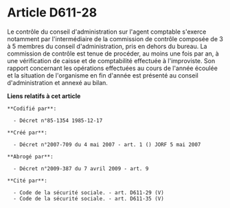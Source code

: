 # Article D611-28

Le contrôle du conseil d'administration sur l'agent comptable s'exerce notamment par l'intermédiaire de la commission de
contrôle composée de 3 à 5 membres du conseil d'administration, pris en dehors du bureau. La commission de contrôle est tenue
de procéder, au moins une fois par an, à une vérification de caisse et de comptabilité effectuée à l'improviste. Son rapport
concernant les opérations effectuées au cours de l'année écoulée et la situation de l'organisme en fin d'année est présenté
au conseil d'administration et annexé au bilan.

**Liens relatifs à cet article**

	**Codifié par**:

	  - Décret n°85-1354 1985-12-17

	**Créé par**:

	  - Décret n°2007-709 du 4 mai 2007 - art. 1 () JORF 5 mai 2007

	**Abrogé par**:

	  - Décret n°2009-387 du 7 avril 2009 - art. 9

	**Cité par**:

	  - Code de la sécurité sociale. - art. D611-29 (V)
	  - Code de la sécurité sociale. - art. D611-35 (V)
